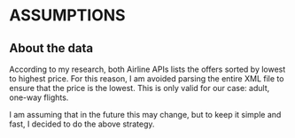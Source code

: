 # ASSUMPTIONS

## About the data
According to my research, both Airline APIs lists the offers sorted by lowest to highest price. For this reason, I am avoided parsing the entire XML file to ensure that the price is the lowest. This is only valid for our case: adult, one-way flights.

I am assuming that in the future this may change, but to keep it simple and fast, I decided to do the above strategy.
